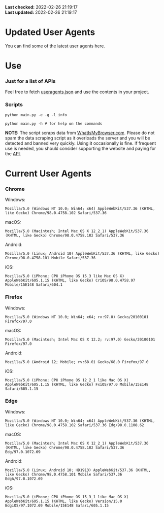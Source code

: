 **Last checked:** 2022-02-26 21:19:17  
**Last updated:** 2022-02-26 21:19:17  

# Updated User Agents
You can find some of the latest user agents here.

# Use

### Just for a list of APIs

Feel free to fetch [useragents.json](https://raw.githubusercontent.com/tmxkn1/UpdatedUserAgents/master/useragents.json) and use the contents in your project.

### Scripts

```
python main.py -e -g -l info

python main.py -h # for help on the commands
```
**NOTE:** The script scraps data from [WhatIsMyBrowser.com](https://www.whatismybrowser.com). Please do not spam the data scraping script as it overloads the server and you will be detected and banned very quickly. Using it occasionally is fine. If frequent use is needed, you should consider supporting the website and paying for the [API](https://developers.whatismybrowser.com/api/).

# Current User Agents
### Chrome

Windows:
```
Mozilla/5.0 (Windows NT 10.0; Win64; x64) AppleWebKit/537.36 (KHTML, like Gecko) Chrome/98.0.4758.102 Safari/537.36
```

macOS:
```
Mozilla/5.0 (Macintosh; Intel Mac OS X 12_2_1) AppleWebKit/537.36 (KHTML, like Gecko) Chrome/98.0.4758.102 Safari/537.36
```

Android:
```
Mozilla/5.0 (Linux; Android 10) AppleWebKit/537.36 (KHTML, like Gecko) Chrome/98.0.4758.101 Mobile Safari/537.36
```

iOS:
```
Mozilla/5.0 (iPhone; CPU iPhone OS 15_3 like Mac OS X) AppleWebKit/605.1.15 (KHTML, like Gecko) CriOS/98.0.4758.97 Mobile/15E148 Safari/604.1
```

### Firefox

Windows:
```
Mozilla/5.0 (Windows NT 10.0; Win64; x64; rv:97.0) Gecko/20100101 Firefox/97.0
```

macOS:
```
Mozilla/5.0 (Macintosh; Intel Mac OS X 12.2; rv:97.0) Gecko/20100101 Firefox/97.0
```

Android:
```
Mozilla/5.0 (Android 12; Mobile; rv:68.0) Gecko/68.0 Firefox/97.0
```

iOS:
```
Mozilla/5.0 (iPhone; CPU iPhone OS 12_2_1 like Mac OS X) AppleWebKit/605.1.15 (KHTML, like Gecko) FxiOS/97.0 Mobile/15E148 Safari/605.1.15
```

###  Edge

Windows:
```
Mozilla/5.0 (Windows NT 10.0; Win64; x64) AppleWebKit/537.36 (KHTML, like Gecko) Chrome/98.0.4758.102 Safari/537.36 Edg/98.0.1108.62
```

macOS:
```
Mozilla/5.0 (Macintosh; Intel Mac OS X 12_2_1) AppleWebKit/537.36 (KHTML, like Gecko) Chrome/98.0.4758.102 Safari/537.36 Edg/97.0.1072.69
```

Android:
```
Mozilla/5.0 (Linux; Android 10; HD1913) AppleWebKit/537.36 (KHTML, like Gecko) Chrome/98.0.4758.101 Mobile Safari/537.36 EdgA/97.0.1072.69
```

iOS:
```
Mozilla/5.0 (iPhone; CPU iPhone OS 15_3_1 like Mac OS X) AppleWebKit/605.1.15 (KHTML, like Gecko) Version/15.0 EdgiOS/97.1072.69 Mobile/15E148 Safari/605.1.15
```
